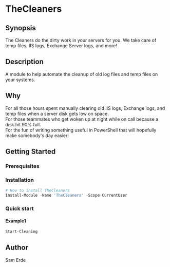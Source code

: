 # TheCleaners

## Synopsis

The Cleaners do the dirty work in your servers for you. We take care of temp files, IIS logs, Exchange Server logs, and more!

## Description

A module to help automate the cleanup of old log files and temp files on your systems.

## Why

For all those hours spent manually clearing old IIS logs, Exchange logs, and temp files when a server disk gets low on space.  
For those teammates who get woken up at night while on call because a disk hit 90% full.  
For the fun of writing something useful in PowerShell that will hopefully make somebody's day easier!

## Getting Started

### Prerequisites

<!-- list any prerequisites -->

### Installation

```powershell
# How to install TheCleaners
Install-Module -Name 'TheCleaners' -Scope CurrentUser

```

### Quick start

#### Example1

```powershell
Start-Cleaning

```

## Author

Sam Erde
